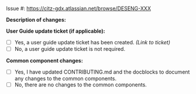 Issue #: https://citz-gdx.atlassian.net/browse/DESENG-XXX

**Description of changes:**

**User Guide update ticket (if applicable):**

- [ ] Yes, a user guide update ticket has been created. _(Link to ticket)_
- [ ] No, a user guide update ticket is not required.

**Common component changes:**

- [ ] Yes, I have updated CONTRIBUTING.md and the docblocks to document any changes to the common components.
- [ ] No, there are no changes to the common components.
